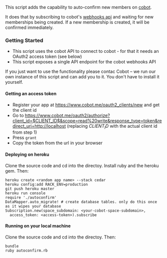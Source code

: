This script adds the capability to auto-confirm new members on [cobot](http://cobot.me).

It does that by subscribing to cobot's [webhooks api](https://www.cobot.me/pages/webhooks-api) and waiting for new memberships being created. If a new membership is created, it will be confirmed immediately.

### Getting Started

* This script uses the cobot API to connect to cobot - for that it needs an OAuth2 access token (see below)
* This script exposes a single API endpoint for the cobot webhooks API

If you just want to use the functionality please contac Cobot – we run our own instance of this script and can add you to it. You don't have to install it yourself.

#### Getting an access token

* Register your app at https://www.cobot.me/oauth2_clients/new and get the client id
* Go to <https://www.cobot.me/oauth2/authorize?client_id=$CLIENT_ID$&scope=read%20write&response_type=token&redirect_uri=http://localhost> (replacing $CLIENT_ID$ with the actual client id from step 1)
* Press `grant`
* Copy the token from the url in your browser

#### Deploying on heroku

Clone the source code and cd into the directoy. Install ruby and the heroku gem. Then:

    heroku create <random app name> --stack cedar
    heroku config:add RACK_ENV=production
    git push heroku master
    heroku run console
    require './autoconfirm'
    DataMapper.auto_migrate! # create database tables. only do this once as it wipes your database
    Subscription.new(space_subdomain: <your-cobot-space-subdomain>,
      access_token: <access-token>).subscribe

#### Running on your local machine

Clone the source code and cd into the directoy. Then:

    bundle
    ruby autoconfirm.rb
